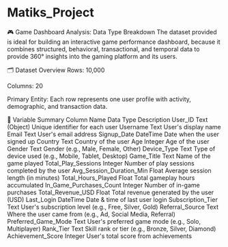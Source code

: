 # Matiks_Project



🎮 Game Dashboard Analysis: Data Type Breakdown
The dataset provided is ideal for building an interactive game performance dashboard, because it combines structured, behavioral, transactional, and temporal data to provide 360° insights into the gaming platform and its users.




🗂️ Dataset Overview
Rows: 10,000

Columns: 20

Primary Entity: Each row represents one user profile with activity, demographic, and transaction data.




🔢 Variable Summary
Column Name	Data Type	Description
User_ID	Text (Object)	Unique identifier for each user
Username	Text	User's display name
Email	Text	User's email address
Signup_Date	DateTime	Date when the user signed up
Country	Text	Country of the user
Age	Integer	Age of the user
Gender	Text	Gender (e.g., Male, Female, Other)
Device_Type	Text	Type of device used (e.g., Mobile, Tablet, Desktop)
Game_Title	Text	Name of the game played
Total_Play_Sessions	Integer	Number of play sessions completed by the user
Avg_Session_Duration_Min	Float	Average session length (in minutes)
Total_Hours_Played	Float	Total gameplay hours accumulated
In_Game_Purchases_Count	Integer	Number of in-game purchases
Total_Revenue_USD	Float	Total revenue generated by the user (USD)
Last_Login	DateTime	Date & time of last user login
Subscription_Tier	Text	User's subscription level (e.g., Free, Silver, Gold)
Referral_Source	Text	Where the user came from (e.g., Ad, Social Media, Referral)
Preferred_Game_Mode	Text	User's preferred game mode (e.g., Solo, Multiplayer)
Rank_Tier	Text	Skill rank or tier (e.g., Bronze, Silver, Diamond)
Achievement_Score	Integer	User's total score from achievements

